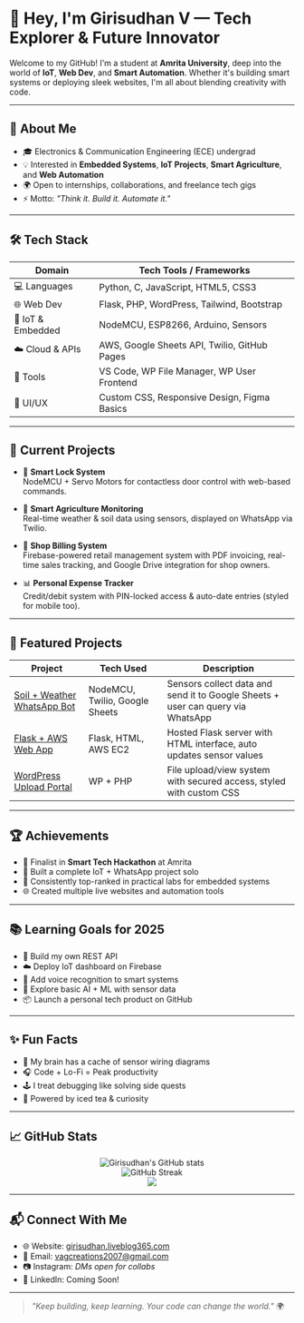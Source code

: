 # 👋 Hey, I'm Girisudhan V — Tech Explorer & Future Innovator

Welcome to my GitHub! I'm a student at **Amrita University**, deep into the world of **IoT**, **Web Dev**, and **Smart Automation**. Whether it's building smart systems or deploying sleek websites, I'm all about blending creativity with code.

---

## 📜 About Me

- 🎓 Electronics & Communication Engineering (ECE) undergrad
- 💡 Interested in **Embedded Systems**, **IoT Projects**, **Smart Agriculture**, and **Web Automation**
- 🌍 Open to internships, collaborations, and freelance tech gigs
- ⚡ Motto: *"Think it. Build it. Automate it."*

---

## 🛠️ Tech Stack

| Domain            | Tech Tools / Frameworks                             |
|-------------------|-----------------------------------------------------|
| 💻 Languages       | Python, C, JavaScript, HTML5, CSS3                  |
| 🌐 Web Dev         | Flask, PHP, WordPress, Tailwind, Bootstrap          |
| 🤖 IoT & Embedded  | NodeMCU, ESP8266, Arduino, Sensors                  |
| ☁️ Cloud & APIs    | AWS, Google Sheets API, Twilio, GitHub Pages       |
| 🧰 Tools           | VS Code, WP File Manager, WP User Frontend         |
| 🎨 UI/UX           | Custom CSS, Responsive Design, Figma Basics        |

---

## 🧪 Current Projects

- 🔐 **Smart Lock System**  
  NodeMCU + Servo Motors for contactless door control with web-based commands.

- 🌾 **Smart Agriculture Monitoring**  
  Real-time weather & soil data using sensors, displayed on WhatsApp via Twilio.
  
- 🌾 **Shop Billing System**  
  Firebase-powered retail management system with PDF invoicing, real-time sales tracking, and Google Drive integration for shop owners.


- 📊 **Personal Expense Tracker**  
  Credit/debit system with PIN-locked access & auto-date entries (styled for mobile too).

---

## 📌 Featured Projects

| Project | Tech Used | Description |
|--------|-----------|-------------|
| [Soil + Weather WhatsApp Bot](#) | NodeMCU, Twilio, Google Sheets | Sensors collect data and send it to Google Sheets + user can query via WhatsApp |
| [Flask + AWS Web App](#) | Flask, HTML, AWS EC2 | Hosted Flask server with HTML interface, auto updates sensor values |
| [WordPress Upload Portal](#) | WP + PHP | File upload/view system with secured access, styled with custom CSS |

---

## 🏆 Achievements

- 🥇 Finalist in **Smart Tech Hackathon** at Amrita
- 🌟 Built a complete IoT + WhatsApp project solo
- 💯 Consistently top-ranked in practical labs for embedded systems
- 🌐 Created multiple live websites and automation tools

---

## 📚 Learning Goals for 2025

- 🔧 Build my own REST API
- ☁️ Deploy IoT dashboard on Firebase
- 🤖 Add voice recognition to smart systems
- 🧠 Explore basic AI + ML with sensor data
- 📦 Launch a personal tech product on GitHub

---

## ✨ Fun Facts

- 🧠 My brain has a cache of sensor wiring diagrams
- 🎧 Code + Lo-Fi = Peak productivity
- 🕹️ I treat debugging like solving side quests
- 🧃 Powered by iced tea & curiosity

---

## 📈 GitHub Stats

<p align="center">
  <img src="https://github-readme-stats.vercel.app/api?username=GirisudhanV&show_icons=true&theme=tokyonight" alt="Girisudhan's GitHub stats"/>
  <br>
  <img src="https://github-readme-streak-stats.herokuapp.com/?user=GirisudhanV&theme=tokyonight" alt="GitHub Streak"/>
  <br>
  <img src="https://github-readme-stats.vercel.app/api/top-langs/?username=GirisudhanV&layout=compact&theme=tokyonight" />
</p>

---

## 📬 Connect With Me

- 🌐 Website: [girisudhan.liveblog365.com](https://girisudhan.liveblog365.com)
- 📧 Email: [vagcreations2007@gmail.com](mailto:vagcreations2007@gmail.com)
- 📷 Instagram: *DMs open for collabs*
- 🔗 LinkedIn: Coming Soon!

---

> *"Keep building, keep learning. Your code can change the world."* 🌍

